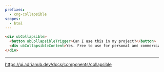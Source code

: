 ```yaml
---
prefixes:
  - cng-collapsible
scopes:
  - html
---
```


```html
<div ubCollapsible>
  <button ubCollapsibleTrigger>Can I use this in my project?</button>
  <div ubCollapsibleContent>Yes. Free to use for personal and commercial projects. No attribution required.</div>
</div>
```

---

https://ui.adrianub.dev/docs/components/collapsible
